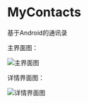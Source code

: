 # MyContacts
基于Android的通讯录

主界面图：

![主界面图](../master/app/src/main/res/drawable/1.png)

详情界面图：

![详情界面图](../master/app/src/main/res/drawable/2.png)

